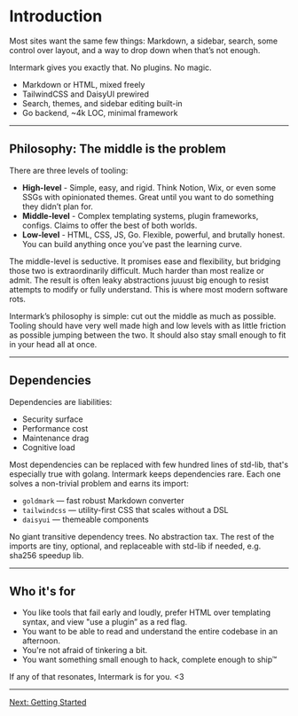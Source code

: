 # Introduction

Most sites want the same few things:
Markdown, a sidebar, search, some control over layout, and a way to drop down when that’s not enough.

Intermark gives you exactly that. No plugins. No magic.

* Markdown or HTML, mixed freely
* TailwindCSS and DaisyUI prewired
* Search, themes, and sidebar editing built-in
* Go backend, ~4k LOC, minimal framework

---

## Philosophy: The middle is the problem

There are three levels of tooling:

* **High-level** - Simple, easy, and rigid. Think Notion, Wix, or even some SSGs with opinionated themes. Great until you want to do something they didn’t plan for.
* **Middle-level** - Complex templating systems, plugin frameworks, configs. Claims to offer the best of both worlds.
* **Low-level** - HTML, CSS, JS, Go. Flexible, powerful, and brutally honest. You can build anything once you’ve past the learning curve.

The middle-level is seductive. It promises ease and flexibility, but bridging those two is extraordinarily difficult. Much harder than most realize or admit. The result is often leaky abstractions juuust big enough to resist attempts to modify or fully understand. This is where most modern software rots.

Intermark’s philosophy is simple: cut out the middle as much as possible. Tooling should have very well made high and low levels with as little friction as possible jumping between the two. It should also stay small enough to fit in your head all at once.

---

## Dependencies

Dependencies are liabilities:

* Security surface
* Performance cost
* Maintenance drag
* Cognitive load

Most dependencies can be replaced with few hundred lines of std-lib, that's especially true with golang. Intermark keeps dependencies rare. Each one solves a non-trivial problem and earns its import:

* `goldmark` — fast robust Markdown converter
* `tailwindcss` — utility-first CSS that scales without a DSL
* `daisyui` — themeable components

No giant transitive dependency trees. No abstraction tax. The rest of the imports are tiny, optional, and replaceable with std-lib if needed, e.g. sha256 speedup lib.

---

## Who it's for

* You like tools that fail early and loudly, prefer HTML over templating syntax, and view "use a plugin” as a red flag.
* You want to be able to read and understand the entire codebase in an afternoon.
* You're not afraid of tinkering a bit.
* You want something small enough to hack, complete enough to ship™

If any of that resonates, Intermark is for you. <3

---

<div class="relative w-full h-10">
  <a href="/p/getting-started" class="btn btn-secondary absolute inset-y-0 right-0">Next: Getting Started</a>
</div>
